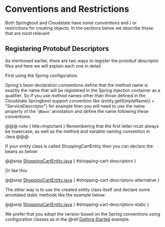 # Conventions and Restrictions

Both Springboot and Cloudstate have some conventions and / or restrictions for creating objects. 
In the sections below we describe those that are most relevant

## Registering Protobuf Descriptors
As mentioned earlier, there are two ways to register the protobuf descriptor files and here we will explain each one in 
detail.

First using the Spring configuration.
 
Spring's bean declaration conventions define that the method name is exactly the name that will be registered in
the Spring injection container as a qualifier.
So if you use method names other than those defined in the Cloudstate Springboot support convention like
(entity.getSimpleName() + "ServiceDescriptor") for example then you will need to use the name property of the '`@Bean`' 
annotation and define the name following these conventions.

@@@ note { title=Important }
Remembering that the first letter must always be lowercase, as well as the method and variable naming convention in Java 
@@@

If your entity class is called ShoppingCartEntity then you can declare the beans as below:

@@snip [ShoppingCartEntity.java]($base$/docs/src/tests/paradox/ShoppingCartEntity.java) { #shopping-cart-descriptors }

Or like this:

@@snip [ShoppingCartEntity.java]($base$/docs/src/tests/paradox/ShoppingCartEntity.java) { #shopping-cart-descriptors-alternative }

The other way is to use the created entity class itself and declare some annotated static methods like the example below:

@@snip [ShoppingCartEntity.java]($base$/docs/src/tests/paradox/ShoppingCartEntity.java) { #shopping-cart-descriptors-static }

We prefer that you adopt the version based on the Spring conventions using configuration classes as in the 
@ref:[Getting Started](gettingstarted.md) example.